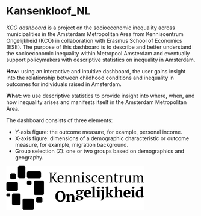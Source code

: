 # Kansenkloof_NL
_KCO dashboard_ is a project on the socioeconomic inequality across municipalities in the Amsterdam Metropolitan Area from Kenniscentrum Ongelijkheid (KCO) in collaboration with Erasmus School of Economics (ESE). The purpose of this dashboard is to describe and better understand the socioeconomic inequality within Metropool Amsterdam and eventually support policymakers with descriptive statistics on inequality in Amsterdam. 

**How:** using an interactive and intuitive dashboard, the user gains insight into the relationship between childhood conditions and inequality in outcomes for individuals raised in Amsterdam.

**What:** we use descriptive statistics to provide insight into where, when, and how inequality arises and manifests itself in the Amsterdam Metropolitan Area.

The dashboard consists of three elements:
- Y-axis figure: the outcome measure, for example, personal income.
- X-axis figure: dimensions of a demographic characteristic or outcome measure, for example, migration background.
- Group selection (Z): one or two groups based on demographics and geography.


![logo_kco.png](logo/logo_kco.png)

